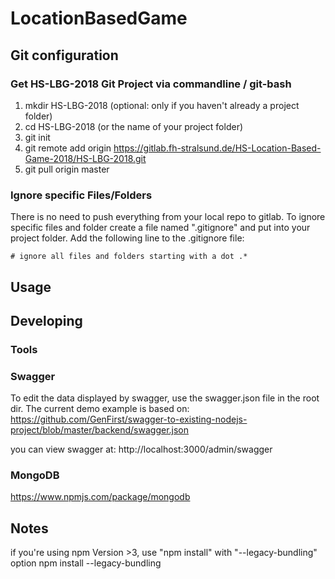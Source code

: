 
# LocationBasedGame

## Git configuration

### Get HS-LBG-2018 Git Project via commandline / git-bash
1. mkdir HS-LBG-2018 (optional: only if you haven't already a project folder)
3. cd HS-LBG-2018 (or the name of your project folder)
4. git init
5. git remote add origin https://gitlab.fh-stralsund.de/HS-Location-Based-Game-2018/HS-LBG-2018.git
6. git pull origin master

### Ignore specific Files/Folders
There is no need to push everything from your local repo to gitlab. To ignore specific files and folder create a file named ".gitignore" and put into your project folder.
Add the following line to the .gitignore file:

` # ignore all files and folders starting with a dot
.* `

## Usage



## Developing



### Tools

### Swagger
To edit the data displayed by swagger, use the swagger.json file in the root dir. The current demo example is based on: https://github.com/GenFirst/swagger-to-existing-nodejs-project/blob/master/backend/swagger.json

you can view swagger at:
http://localhost:3000/admin/swagger

### MongoDB
https://www.npmjs.com/package/mongodb

## Notes
if you're using npm Version >3, use "npm install" with "--legacy-bundling" option
npm install --legacy-bundling